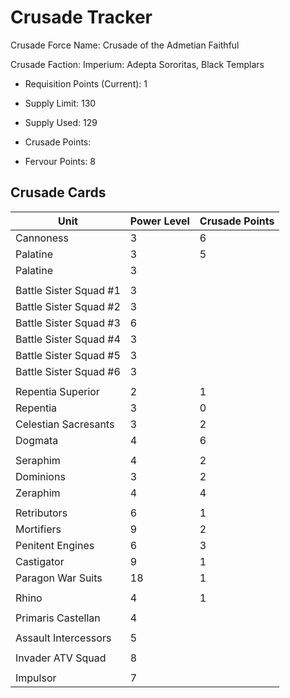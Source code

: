 Crusade Tracker
=====

Crusade Force Name: Crusade of the Admetian Faithful

Crusade Faction: Imperium: Adepta Sororitas, Black Templars

* Requisition Points (Current): 1
* Supply Limit: 130
* Supply Used: 129
* Crusade Points: 

* Fervour Points: 8


Crusade Cards
-----

| Unit  | Power Level  | Crusade Points  |
|---|---|---|
| Cannoness  | 3  | 6 |
| Palatine  | 3  | 5 |
| Palatine  | 3  |   |
|   |   |   |
| Battle Sister Squad #1  | 3  |   |
| Battle Sister Squad #2  | 3  |   |
| Battle Sister Squad #3  | 6  |   |
| Battle Sister Squad #4  | 3  |  |
| Battle Sister Squad #5  | 3  |  |
| Battle Sister Squad #6  | 3 |   |
|   |   |   |
| Repentia Superior  | 2  | 1 |
| Repentia  | 3  | 0  | 2 |
| Celestian Sacresants  | 3  | 2 |
| Dogmata  | 4  | 6 |
|   |   |   |
| Seraphim  | 4  | 2 |
| Dominions | 3  | 2 |
| Zeraphim | 4 | 4 |
|   |   |   |
| Retributors   | 6 | 1 |
| Mortifiers   | 9   | 2 |
| Penitent Engines |  6 | 3 |
| Castigator | 9 | 1 |
| Paragon War Suits | 18 | 1 |
|   |   |   |
| Rhino  | 4   | 1 |
|   |   |   |
| Primaris Castellan | 4 | |
| | | |
| Assault Intercessors | 5 | |
| | | |
| Invader ATV Squad | 8 | |
| | | |
| Impulsor | 7 | |